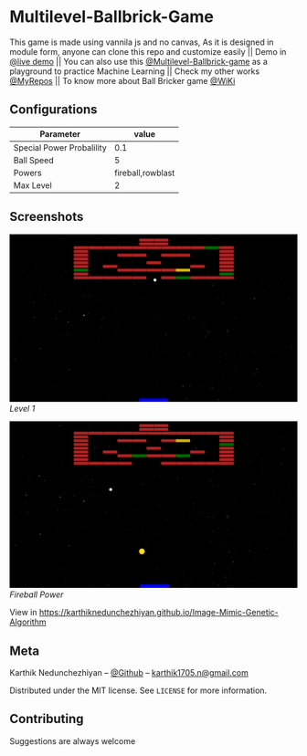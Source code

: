 # Multilevel-Ballbrick-Game
This game is made using vannila js and no canvas, As it is designed in module form, anyone can clone this repo and customize easily || Demo in [@live demo](https://karthiknedunchezhiyan.github.io/Multilevel-Ballbrick-Game) || You can also use this [@Multilevel-Ballbrick-game](https://github.com/KarthikNedunchezhiyan/Multilevel-Ballbrick-Game) as a playground to practice Machine Learning || Check my other works [@MyRepos](https://github.com/KarthikNedunchezhiyan) || To know more about Ball Bricker game [@WiKi](https://en.wikipedia.org/wiki/Brick_Breaker)

## Configurations

Parameter | value
--- | ---
Special Power Probalility | 0.1
Ball Speed | 5
Powers | fireball,rowblast
Max Level | 2

## Screenshots

<p>
    <img src="src/images/screenshot1.png">
    <em>Level 1</em>
</p>
<p>
    <img src="src/images/screenshot2.png">
    <em>Fireball Power</em>
</p>
  
View in https://karthiknedunchezhiyan.github.io/Image-Mimic-Genetic-Algorithm

## Meta

Karthik Nedunchezhiyan – [@Github](https://github.com/KarthikNedunchezhiyan) – karthik1705.n@gmail.com

Distributed under the MIT license. See ``LICENSE`` for more information.

## Contributing

Suggestions are always welcome
